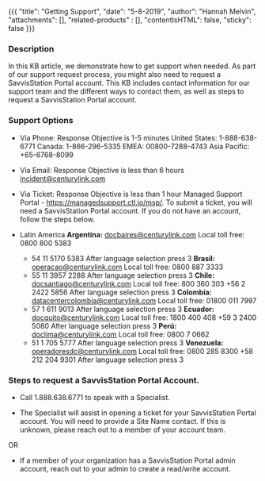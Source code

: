 {{{
  "title": "Getting Support",
  "date": "5-8-2019",
  "author": "Hannah Melvin",
  "attachments": [],
  "related-products" : [],
  "contentIsHTML": false,
  "sticky": false
}}}

### Description
In this KB article, we demonstrate how to get support when needed. As part of our support request process, you might also need to request a SavvisStation Portal account. This KB includes contact information for our support team and the different ways to contact them, as well as steps to request a SavvisStation Portal account. 

### Support Options

* Via Phone: Response Objective is 1-5 minutes
    United States: 1-888-638-6771
    Canada: 1-866-296-5335
    EMEA: 00800-7288-4743
    Asia Pacific: +65-6768-8099

* Via Email: Response Objective is less than 6 hours
    incident@centurylink.com

* Via Ticket: Response Objective is less than 1 hour
    Managed Support Portal - https://managedsupport.ctl.io/msp/. To submit a ticket, you will need a SavvisStation Portal account. If you do not have an account, follow the steps below.

* Latin America
  **Argentina:** [docbaires@centurylink.com](docbaires@centurylink.com)
  Local toll free: 0800 800 5383
  + 54 11 5170 5383
  After language selection press 3
  **Brasil:** [operacao@centurylink.com](operacao@centurylink.com)
  Local toll free: 0800 887 3333
  + 55 11 3957 2288
  After language selection press 3
  **Chile:** [docsantiago@centurylink.com](docsantiago@centurylink.com)
  Local toll free: 800 360 303
  +56 2 2422 5856
  After language selection press 3
  **Colombia:** [datacentercolombia@centurylink.com](datacentercolombia@centurylink.com)
  Local toll free: 01800 011 7997
  + 57 1 611 9013
  After language selection press 3
  **Ecuador:** [docquito@centurylink.com](docquito@centurylink.com)
  Local toll free: 1800 400 408
  +59 3 2400 5080
  After language selection press 3
  **Perú:** [doclima@centurylink.com](doclima@centurylink.com)
  Local toll free: 0800 7 0662
  + 51 1 705 5777
  After language selection press 3
  **Venezuela:** [operadoresdc@centurylink.com](operadoresdc@centurylink.com)
  Local toll free: 0800 285 8300
  +58 212 204 9301
  After language selection press 3

### Steps to request a SavvisStation Portal Account.

* Call 1.888.638.6771 to speak with a Specialist.

* The Specialist will assist in opening a ticket for your SavvisStation Portal account. You will need to provide a Site Name contact. If this is unknown, please reach out to a member of your account team.

OR

* If a member of your organization has a SavvisStation Portal admin account, reach out to your admin to create a read/write account.
